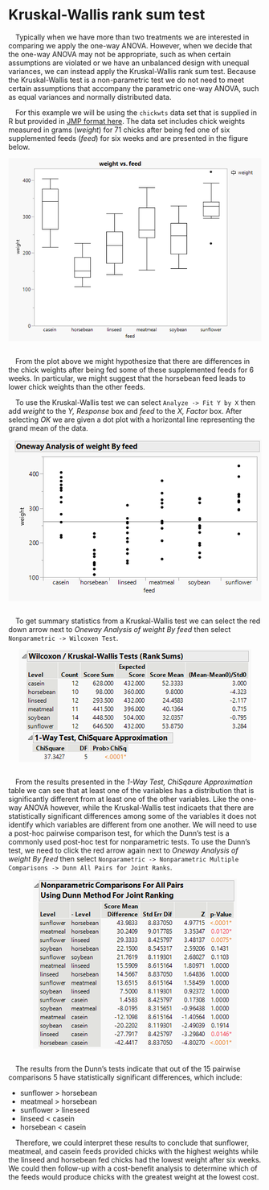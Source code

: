 
# Kruskal-Wallis rank sum test

 Typically when we have more than two treatments we are interested in
comparing we apply the one-way ANOVA. However, when we decide that the
one-way ANOVA may not be appropriate, such as when certain assumptions
are violated or we have an unbalanced design with unequal variances, we
can instead apply the Kruskal-Wallis rank sum test. Because the
Kruskal-Wallis test is a non-parametric test we do not need to meet
certain assumptions that accompany the parametric one-way ANOVA, such as
equal variances and normally distributed data.

 For this example we will be using the `chickwts` data set that is
supplied in R but provided in [JMP format
here](https://github.com/tylerbg/DLC_stat_resources/tree/master/docs/JMP/dat/chickwts.jmp).
The data set includes chick weights measured in grams (*weight*) for 71
chicks after being fed one of six supplemented feeds (*feed*) for six
weeks and are presented in the figure below.

<center>
<img src="img/Kruskal-Wallis/chickwts_boxplot.png" style="display: block; margin: auto;" />
</center>

<br>

 From the plot above we might hypothesize that there are differences in
the chick weights after being fed some of these supplemented feeds for 6
weeks. In particular, we might suggest that the horsebean feed leads to
lower chick weights than the other feeds.

 To use the Kruskal-Wallis test we can select `Analyze -> Fit Y by X`
then add *weight* to the *Y, Response* box and *feed* to the *X, Factor*
box. After selecting *OK* we are given a dot plot with a horizontal line
representing the grand mean of the data.

<center>
<img src="img/Kruskal-Wallis/chickwts_KW.PNG" style="display: block; margin: auto;" />
</center>

<br>

 To get summary statistics from a Kruskal-Wallis test we can select the
red down arrow next to *Oneway Analysis of weight By feed* then select
`Nonparametric -> Wilcoxen Test`.

<center>
<img src="img/Kruskal-Wallis/chickwts_KW2.PNG" style="display: block; margin: auto;" />
</center>

<br>

 From the results presented in the *1-Way Test, ChiSqaure Approximation*
table we can see that at least one of the variables has a distribution
that is significantly different from at least one of the other
variables. Like the one-way ANOVA however, while the Kruskal-Wallis test
indicaets that there are statistically significant differences among
some of the variables it does not identify which variables are different
from one another. We will need to use a post-hoc pairwise comparison
test, for which the Dunn’s test is a commonly used post-hoc test for
nonparametric tests. To use the Dunn’s test, we need to click the red
arrow again next to *Oneway Analysis of weight By feed* then select
`Nonparametric -> Nonparametric Multiple Comparisons -> Dunn All Pairs for Joint Ranks`.

<center>
<img src="img/Kruskal-Wallis/chickwts_Dunn.PNG" style="display: block; margin: auto;" />
</center>

<br>

 The results from the Dunn’s tests indicate that out of the 15 pairwise
comparisons 5 have statistically significant differences, which include:

-   sunflower &gt; horsebean
-   meatmeal &gt; horsebean
-   sunflower &gt; lineseed
-   linseed &lt; casein
-   horsebean &lt; casein

 Therefore, we could interpret these results to conclude that sunflower,
meatmeal, and casein feeds provided chicks with the highest weights
while the linseed and horsebean fed chicks had the lowest weight after
six weeks. We could then follow-up with a cost-benefit analysis to
determine which of the feeds would produce chicks with the greatest
weight at the lowest cost.
